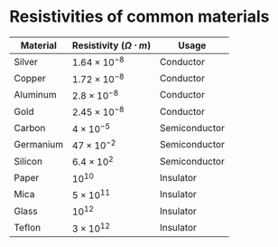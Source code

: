 # Resistivities of common materials

| Material  | Resistivity $(\Omega \cdot m)$ | Usage         |
| --------- | ------------------------------ | ------------- |
| Silver    | $1.64 \times 10^{-8}$          | Conductor     |
| Copper    | $1.72 \times 10^{-8}$          | Conductor     |
| Aluminum  | $2.8 \times 10^{-8}$           | Conductor     |
| Gold      | $2.45 \times 10^{-8}$          | Conductor     |
| Carbon    | $4 \times 10^{-5}$             | Semiconductor |
| Germanium | $47 \times 10^{-2}$            | Semiconductor |
| Silicon   | $6.4 \times 10^2$              | Semiconductor |
| Paper     | $10^{10}$                      | Insulator     |
| Mica      | $5 \times 10^{11}$             | Insulator     |
| Glass     | $10^{12}$                      | Insulator     |
| Teflon    | $3 \times 10^{12}$             | Insulator     |
